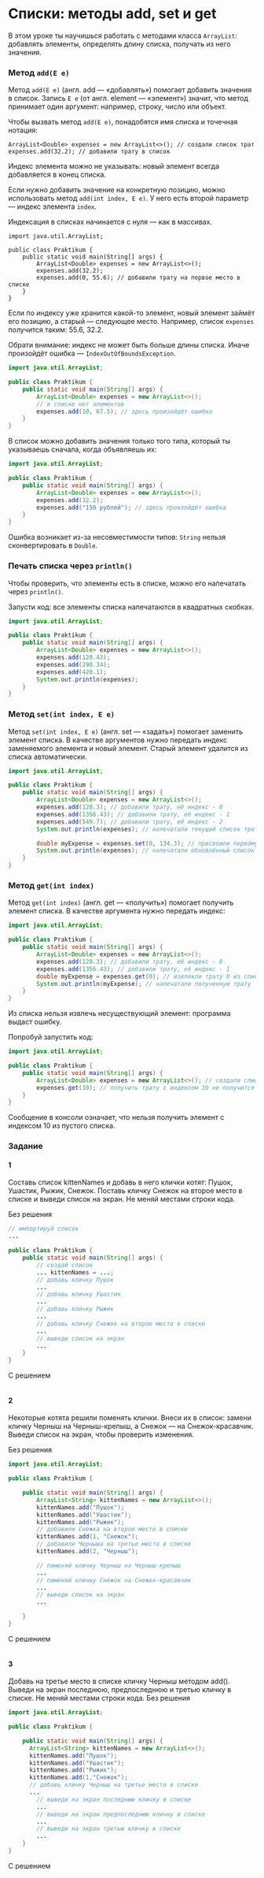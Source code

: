 # Списки: методы add, set и get

В этом уроке ты научишься работать с методами класса `ArrayList`: добавлять элементы, определять длину списка, получать из него значения.

### Метод `add(E e)`

Метод `add(E e)` (англ. add — «добавлять») помогает добавить значения в список. Запись `E e` (от англ. element — «элемент») значит, что метод принимает один аргумент: например, строку, число или объект.

Чтобы вызвать метод `add(E e)`, понадобятся имя списка и точечная нотация:



```
ArrayList<Double> expenses = new ArrayList<>(); // создали список трат
expenses.add(32.2); // добавили трату в список 
```

Индекс элемента можно не указывать: новый элемент всегда добавляется в конец списка.

Если нужно добавить значение на конкретную позицию, можно использовать метод `add(int index, E e)`. У него есть второй параметр — индекс элемента `index`.

Индексация в списках начинается с нуля — как в массивах.



```
import java.util.ArrayList;

public class Praktikum {
    public static void main(String[] args) {
        ArrayList<Double> expenses = new ArrayList<>();
        expenses.add(32.2);
        expenses.add(0, 55.6); // добавили трату на первое место в списке
    }
} 
```

Если по индексу уже хранится какой-то элемент, новый элемент займёт его позицию, а старый — следующее место. Например, список `expenses` получится таким: 55.6, 32.2.

Обрати внимание: индекс не может быть больше длины списка. Иначе произойдёт ошибка — `IndexOutOfBoundsException`.

```java
import java.util.ArrayList;

public class Praktikum {
    public static void main(String[] args) {
        ArrayList<Double> expenses = new ArrayList<>(); 
        // в списке нет элементов
        expenses.add(10, 67.5); // здесь произойдёт ошибка
    }
}
```

В список можно добавить значения только того типа, который ты указываешь сначала, когда объявляешь их:

```java
import java.util.ArrayList;

public class Praktikum {
    public static void main(String[] args) {
        ArrayList<Double> expenses = new ArrayList<>(); 
        expenses.add(32.2);
        expenses.add("150 рублей"); // здесь произойдёт ошибка
    }
}
```

Ошибка возникает из-за несовместимости типов: `String` нельзя сконвертировать в `Double`.

### Печать списка через `println()`

Чтобы проверить, что элементы есть в списке, можно его напечатать через `println()`.

Запусти код: все элементы списка напечатаются в квадратных скобках.

```Java
import java.util.ArrayList;

public class Praktikum {
    public static void main(String[] args) {
        ArrayList<Double> expenses = new ArrayList<>();
        expenses.add(120.43);
        expenses.add(290.34);
        expenses.add(420.1);
        System.out.println(expenses);
    }
}
```

### Метод `set(int index, E e)`

Метод `set(int index, E e)` (англ. set — «задать») помогает заменить элемент списка. В качестве аргументов нужно передать индекс заменяемого элемента и новый элемент. Старый элемент удалится из списка автоматически.

```java
import java.util.ArrayList;

public class Praktikum {
    public static void main(String[] args) {
        ArrayList<Double> expenses = new ArrayList<>();
        expenses.add(120.3); // добавили трату, её индекс - 0
        expenses.add(1356.43); // добавили трату, её индекс - 1
        expenses.add(549.7); // добавили трату, её индекс - 2
		System.out.println(expenses); // напечатали текущий список трат

        double myExpense = expenses.set(0, 134.3); // присвоили первому элементу новое значение
        System.out.println(expenses); // напечатали обновлённый список трат
    }
}
```

### Метод `get(int index)`

Метод `get(int index)` (англ. get — «получить») помогает получить элемент списка. В качестве аргумента нужно передать индекс:
```java
import java.util.ArrayList;

public class Praktikum {
    public static void main(String[] args) {
        ArrayList<Double> expenses = new ArrayList<>();
        expenses.add(120.3); // добавили трату, её индекс - 0
        expenses.add(1356.43); // добавили трату, её индекс - 1
        double myExpense = expenses.get(0); // извлекли трату 0 из списка
        System.out.println(myExpense); // напечатали полученную трату
    }
}
```
Из списка нельзя извлечь несуществующий элемент: программа выдаст ошибку.

Попробуй запустить код:
```java
import java.util.ArrayList;

public class Praktikum {
    public static void main(String[] args) {
        ArrayList<Double> expenses = new ArrayList<>(); // создали список расходов
        expenses.get(10); // получить трату с индексом 10 не получится
    }
}
```
Сообщение в консоли означает, что нельзя получить элемент с индексом 10 из пустого списка.

### Задание
#### 1 
Составь список kittenNames и добавь в него клички котят: Пушок, Ушастик, Рыжик, Снежок. Поставь кличку Снежок на второе место в списке и выведи список на экран.
Не меняй местами строки кода.

Без решения
```java
// импортируй список
...

public class Praktikum {
    public static void main(String[] args) {
        // создай список
        ... kittenNames = ...;
        // добавь кличку Пушок
        ...
        // добавь кличку Ушастик
        ...
        // добавь кличку Рыжик
        ...
        // добавь кличку Снежок на второе место в списке
        ...
        // выведи список на экран
        ...
    }
}
```

С решением
```java

```
#### 2
Некоторые котята решили поменять клички. Внеси их в список: замени кличку Черныш на Черныш-крепыш, а Снежок — на Снежок-красавчик. Выведи список на экран, чтобы проверить изменения.

Без решения
```java
import java.util.ArrayList;

public class Praktikum {

    public static void main(String[] args) {
        ArrayList<String> kittenNames = new ArrayList<>();
        kittenNames.add("Пушок");
        kittenNames.add("Ушастик");
        kittenNames.add("Рыжик");
		// добавили Снежка на второе место в списке
        kittenNames.add(1, "Снежок");
		// добавили Черныша на третье место в списке
        kittenNames.add(2, "Черныш");

        // поменяй кличку Черныш на Черныш-крепыш
        ...
        // поменяй кличку Снежок на Снежок-красавчик
        ...
        // выведи список на экран
        ...

    }
}
```

С решением
```java

```

#### 3
Добавь на третье место в списке кличку Черныш методом add().
Выведи на экран последнюю, предпоследнюю и третью кличку в списке.
Не меняй местами строки кода.
Без решения
```java
import java.util.ArrayList;

public class Praktikum {

    public static void main(String[] args) {
      ArrayList<String> kittenNames = new ArrayList<>();
      kittenNames.add("Пушок");
      kittenNames.add("Ушастик");
      kittenNames.add("Рыжик");
      kittenNames.add(1,"Снежок");
      // добавь кличку Черныш на третье место в списке
      ...
        // выведи на экран последнюю кличку в списке
        ...
        // выведи на экран предпоследнюю кличку в списке
        ...
        // выведи на экран третью кличку в списке
        ...
    }
}
```

С решением
```java

```